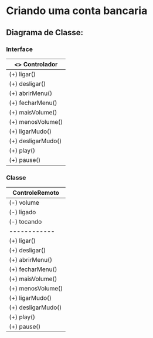 # Criando uma conta bancaria

## Diagrama de Classe:
### Interface
<<Interface>> Controlador| 
------------|
(+) ligar()|
(+) desligar()|
(+) abrirMenu()|
(+) fecharMenu()|
(+) maisVolume()|
(+) menosVolume()|
(+) ligarMudo()|
(+) desligarMudo()|
(+) play()|
(+) pause()|

### Classe
ControleRemoto| 
------------|
(-) volume|
(-) ligado|
(-) tocando|
------------|
(+) ligar()|
(+) desligar()|
(+) abrirMenu()|
(+) fecharMenu()|
(+) maisVolume()|
(+) menosVolume()|
(+) ligarMudo()|
(+) desligarMudo()|
(+) play()|
(+) pause()|
